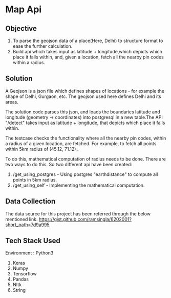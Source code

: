 # Map Api

## Objective 
1. To parse the geojson data of a place(Here, Delhi) to structure format to ease the further calculation.
2. Build api which takes input as latitude + longitude,which depicts which place it falls within, and, given a location,
fetch all the nearby pin codes within a radius.

## Solution
A Geojson is a json file which defines shapes of locations - for example the shape of Delhi, Gurgaon, etc.
The geojson used here defines Delhi and its areas.

The solution code parses this json, and loads the boundaries latitude and longitude (geometry -> coordinates) into postgresql in a new table.The API "/detect" takes input as latitude + longitude, that depicts which place it falls within.
 
The testcase checks the functionality where all the nearby pin codes, within a radius of a given location, are fetched. For example, to fetch all points within 5km radius of (45.12, 71.12) .
 
To do this, mathematical computation of radius needs to be done. There are two ways to do this. So two different api have been created:
1.  /get_using_postgres - Using postgres "earthdistance" to compute all points in 5km radius.
2. /get_using_self - Implementing the mathematical computation.  

## Data Collection
The data source for this project has been referred through the below mentioned link.
https://gist.github.com/ramsingla/6202001?short_path=7d9a995

## Tech Stack Used
Environment : Python3
1. Keras
2. Numpy
3. Tensorflow
4. Pandas
5. Nltk
6. String
